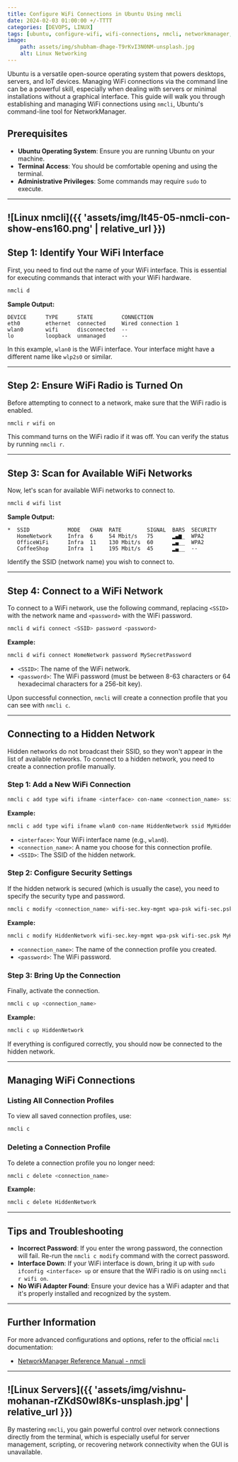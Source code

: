 ```yaml
---
title: Configure WiFi Connections in Ubuntu Using nmcli
date: 2024-02-03 01:00:00 +/-TTTT
categories: [DEVOPS, LINUX]
tags: [ubuntu, configure-wifi, wifi-connections, nmcli, networkmanager, command-line, wifi-interface, connect-to-wifi-network, hidden-network, wireless-networking, linux-networking, ubuntu-server, network-configuration, terminal-commands, nmcli-tutorial, network-management, wifi-troubleshooting]
image:
    path: assets/img/shubham-dhage-T9rKvI3N0NM-unsplash.jpg
    alt: Linux Networking
---
```


Ubuntu is a versatile open-source operating system that powers desktops, servers, and IoT devices. Managing WiFi connections via the command line can be a powerful skill, especially when dealing with servers or minimal installations without a graphical interface. This guide will walk you through establishing and managing WiFi connections using `nmcli`, Ubuntu's command-line tool for NetworkManager.

## Prerequisites

- **Ubuntu Operating System**: Ensure you are running Ubuntu on your machine.
- **Terminal Access**: You should be comfortable opening and using the terminal.
- **Administrative Privileges**: Some commands may require `sudo` to execute.

---
![Linux nmcli]({{ 'assets/img/lt45-05-nmcli-con-show-ens160.png' | relative_url }})
---

## Step 1: Identify Your WiFi Interface

First, you need to find out the name of your WiFi interface. This is essential for executing commands that interact with your WiFi hardware.

```bash
nmcli d
```

**Sample Output:**

```
DEVICE      TYPE      STATE         CONNECTION
eth0        ethernet  connected     Wired connection 1
wlan0       wifi      disconnected  --
lo          loopback  unmanaged     --
```

In this example, `wlan0` is the WiFi interface. Your interface might have a different name like `wlp2s0` or similar.

---

## Step 2: Ensure WiFi Radio is Turned On

Before attempting to connect to a network, make sure that the WiFi radio is enabled.

```bash
nmcli r wifi on
```

This command turns on the WiFi radio if it was off. You can verify the status by running `nmcli r`.

---

## Step 3: Scan for Available WiFi Networks

Now, let's scan for available WiFi networks to connect to.

```bash
nmcli d wifi list
```

**Sample Output:**

```
*  SSID            MODE   CHAN  RATE        SIGNAL  BARS  SECURITY
   HomeNetwork     Infra  6     54 Mbit/s   75      ▂▄▆_  WPA2
   OfficeWiFi      Infra  11    130 Mbit/s  60      ▂▄__  WPA2
   CoffeeShop      Infra  1     195 Mbit/s  45      ▂▄__  --
```

Identify the SSID (network name) you wish to connect to.

---

## Step 4: Connect to a WiFi Network

To connect to a WiFi network, use the following command, replacing `<SSID>` with the network name and `<password>` with the WiFi password.

```bash
nmcli d wifi connect <SSID> password <password>
```

**Example:**

```bash
nmcli d wifi connect HomeNetwork password MySecretPassword
```

- `<SSID>`: The name of the WiFi network.
- `<password>`: The WiFi password (must be between 8-63 characters or 64 hexadecimal characters for a 256-bit key).

Upon successful connection, `nmcli` will create a connection profile that you can see with `nmcli c`.

---

## Connecting to a Hidden Network

Hidden networks do not broadcast their SSID, so they won't appear in the list of available networks. To connect to a hidden network, you need to create a connection profile manually.

### Step 1: Add a New WiFi Connection

```bash
nmcli c add type wifi ifname <interface> con-name <connection_name> ssid <SSID>
```

**Example:**

```bash
nmcli c add type wifi ifname wlan0 con-name HiddenNetwork ssid MyHiddenSSID
```

- `<interface>`: Your WiFi interface name (e.g., `wlan0`).
- `<connection_name>`: A name you choose for this connection profile.
- `<SSID>`: The SSID of the hidden network.

### Step 2: Configure Security Settings

If the hidden network is secured (which is usually the case), you need to specify the security type and password.

```bash
nmcli c modify <connection_name> wifi-sec.key-mgmt wpa-psk wifi-sec.psk <password>
```

**Example:**

```bash
nmcli c modify HiddenNetwork wifi-sec.key-mgmt wpa-psk wifi-sec.psk MyHiddenPassword
```

- `<connection_name>`: The name of the connection profile you created.
- `<password>`: The WiFi password.

### Step 3: Bring Up the Connection

Finally, activate the connection.

```bash
nmcli c up <connection_name>
```

**Example:**

```bash
nmcli c up HiddenNetwork
```

If everything is configured correctly, you should now be connected to the hidden network.

---

## Managing WiFi Connections

### Listing All Connection Profiles

To view all saved connection profiles, use:

```bash
nmcli c
```

### Deleting a Connection Profile

To delete a connection profile you no longer need:

```bash
nmcli c delete <connection_name>
```

**Example:**

```bash
nmcli c delete HiddenNetwork
```

---

## Tips and Troubleshooting

- **Incorrect Password**: If you enter the wrong password, the connection will fail. Re-run the `nmcli c modify` command with the correct password.
- **Interface Down**: If your WiFi interface is down, bring it up with `sudo ifconfig <interface> up` or ensure that the WiFi radio is on using `nmcli r wifi on`.
- **No WiFi Adapter Found**: Ensure your device has a WiFi adapter and that it's properly installed and recognized by the system.

---

## Further Information

For more advanced configurations and options, refer to the official `nmcli` documentation:

- [NetworkManager Reference Manual - nmcli](https://developer.gnome.org/NetworkManager/stable/nmcli.html)

---
![Linux Servers]({{ 'assets/img/vishnu-mohanan-rZKdS0wI8Ks-unsplash.jpg' | relative_url }})
---
By mastering `nmcli`, you gain powerful control over network connections directly from the terminal, which is especially useful for server management, scripting, or recovering network connectivity when the GUI is unavailable.